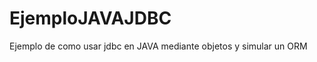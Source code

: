 EjemploJAVAJDBC
===============

Ejemplo de como usar jdbc en JAVA mediante objetos y simular un ORM
